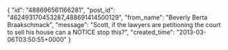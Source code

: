  {
   "id": "488696561166281",
   "post_id": "462493170453287_488691414500129",
   "from_name": "Beverly Berta Braakschmack",
   "message": "Scott, if the lawyers are petitioning the court to sell his house can a NOTICE stop this?",
   "created_time": "2013-03-06T03:50:55+0000"
 }
